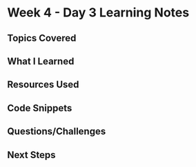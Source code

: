 # Week 4 - Day 3 Learning Notes

## Topics Covered

## What I Learned

## Resources Used

## Code Snippets

## Questions/Challenges

## Next Steps
